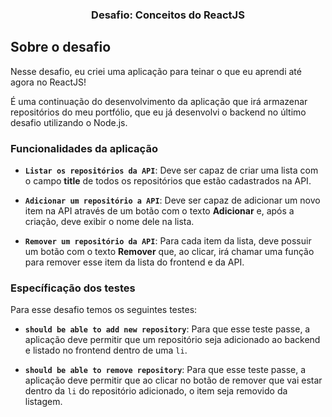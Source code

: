 <h3 align="center">
  Desafio: Conceitos do ReactJS
</h3>

## Sobre o desafio

Nesse desafio, eu criei uma aplicação para teinar o que eu aprendi até agora no ReactJS!

É uma continuação do desenvolvimento da aplicação que irá armazenar repositórios do meu portfólio, que eu já desenvolvi o backend no último desafio utilizando o Node.js.

### Funcionalidades da aplicação

- **`Listar os repositórios da API`**: Deve ser capaz de criar uma lista com o campo **title** de todos os repositórios que estão cadastrados na API.

- **`Adicionar um repositório a API`**: Deve ser capaz de adicionar um novo item na API através de um botão com o texto **Adicionar** e, após a criação, deve exibir o nome dele na lista.

- **`Remover um repositório da API`**: Para cada item da lista, deve possuir um botão com o texto **Remover** que, ao clicar, irá chamar uma função para remover esse item da lista do frontend e da API.

### Específicação dos testes

Para esse desafio temos os seguintes testes:

- **`should be able to add new repository`**: Para que esse teste passe, a aplicação deve permitir que um repositório seja adicionado ao backend e listado no frontend dentro de uma `li`.

- **`should be able to remove repository`**: Para que esse teste passe, a aplicação deve permitir que ao clicar no botão de remover que vai estar dentro da `li` do repositório adicionado, o item seja removido da listagem.